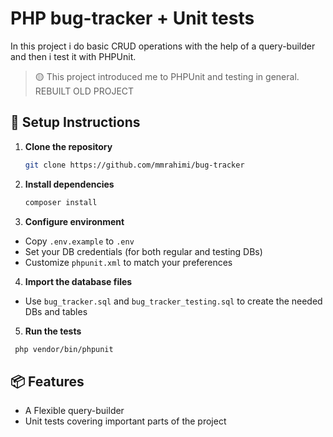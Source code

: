 # PHP bug-tracker + Unit tests

In this project i do basic CRUD operations with the help of a query-builder and then i test it with PHPUnit.

> 🟡 This project introduced me to PHPUnit and testing in general. REBUILT OLD PROJECT

## 🔧 Setup Instructions

1. **Clone the repository**
   ```bash
   git clone https://github.com/mmrahimi/bug-tracker
   ```

2. **Install dependencies**
   ```bash
   composer install
   ```
   
3. **Configure environment**
  - Copy `.env.example` to `.env`
  - Set your DB credentials (for both regular and testing DBs)
  - Customize `phpunit.xml` to match your preferences
  
4. **Import the database files**
- Use `bug_tracker.sql` and `bug_tracker_testing.sql` to create the needed DBs and tables

5. **Run the tests**
  ```bash
   php vendor/bin/phpunit
   ```

## 📦 Features
- A Flexible query-builder 
- Unit tests covering important parts of the project
